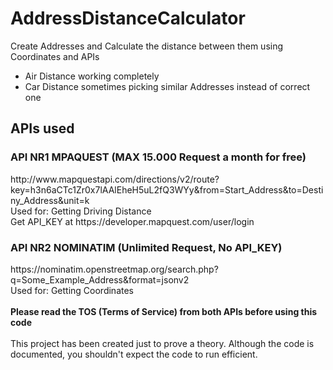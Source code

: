 # AddressDistanceCalculator
Create Addresses and Calculate the distance between them using Coordinates and APIs

- Air Distance working completely
- Car Distance sometimes picking similar Addresses instead of correct one

<h2>APIs used</h2>

<h3>API NR1 MPAQUEST (MAX 15.000 Request a month for free) </h3>
http://www.mapquestapi.com/directions/v2/route?key=h3n6aCTc1Zr0x7lAAlEheH5uL2fQ3WYy&from=Start_Address&to=Destiny_Address&unit=k <br>
Used for: Getting Driving Distance <br>
Get API_KEY at https://developer.mapquest.com/user/login

<h3>API NR2 NOMINATIM (Unlimited Request, No API_KEY) </h3>
https://nominatim.openstreetmap.org/search.php?q=Some_Example_Address&format=jsonv2 <br>
Used for: Getting Coordinates 
<br> <br>
<strong>Please read the TOS (Terms of Service) from both APIs before using this code </strong>
<br> <br>
This project has been created just to prove a theory. Although the code is documented, you shouldn't expect the code to run efficient.
